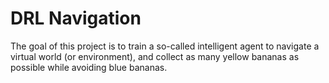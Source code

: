 # DRL Navigation
 The goal of this project is to train a so-called intelligent agent to navigate a virtual world (or environment), and collect as many yellow bananas as possible while avoiding blue bananas.
